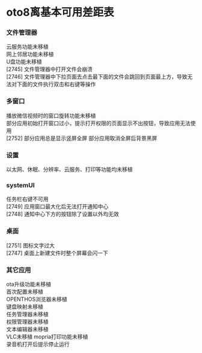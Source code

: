 # oto8离基本可用差距表

### 文件管理器
云服务功能未移植  
网上邻居功能未移植  
U盘功能未移植  
[2745] 文件管理器中打开文件会崩溃  
[2746] 文件管理器中下拉页面去点击最下面的文件会跳回到页面最上方，导致无法对下面的文件执行双击和右键等操作  

### 多窗口
播放微信视频时的窗口旋转功能未移植  
部分应用初始打开窗口过小，提示打开权限的页面显示不出按钮，导致应用无法使用  
[2752] 部分应用总是显示竖屏全屏
部分应用取消全屏后背景黑屏  

### 设置
以太网、休眠、分辨率、云服务、打印等功能均未移植  

### systemUI
任务栏右键不可用  
[2749] 应用窗口最大化后无法打开通知中心  
[2748] 通知中心下方的按钮除了设置以外均无效  

### 桌面
[2751] 图标文字过大  
[2747] 桌面上新建文件时整个屏幕会闪一下  

### 其它应用
ota升级功能未移植  
首次配置未移植  
OPENTHOS浏览器未移植  
键盘映射未移植  
任务管理器未移植  
权限管理器未移植  
文本编辑器未移植  
VLC未移植
mopria打印功能未移植  
录音机打开后提示停止运行  
